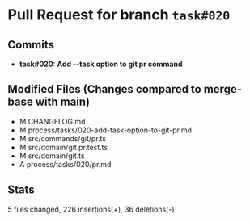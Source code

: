 # Pull Request for branch `task#020`

## Commits
- **task#020: Add --task option to git pr command**

## Modified Files (Changes compared to merge-base with main)
- M	CHANGELOG.md
- M	process/tasks/020-add-task-option-to-git-pr.md
- M	src/commands/git/pr.ts
- M	src/domain/git.pr.test.ts
- M	src/domain/git.ts
- A	process/tasks/020/pr.md

## Stats
 5 files changed, 226 insertions(+), 36 deletions(-)

